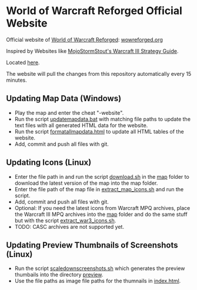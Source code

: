 # World of Warcraft Reforged Official Website

Official website of [World of Warcraft Reforged](https://github.com/tdauth/wowr): [wowreforged.org](https://wowreforged.org)

Inspired by Websites like [MojoStormStout's Warcraft III Strategy Guide](http://classic.battle.net/war3/).

Located [here](https://tdauth.cdauth.eu/wowr-website).


The website will pull the changes from this repository automatically every 15 minutes.


## Updating Map Data (Windows)

* Play the map and enter the cheat "-website".
* Run the script [updatemapdata.bat](./map/updatemapdata.bat) with matching file paths to update the text files with all generated HTML data for the website.
* Run the script [formatallmapdata.html](./formatallmapdata.html) to update all HTML tables of the website.
* Add, commit and push all files with git.

## Updating Icons (Linux)

* Enter the file path in and run the script [download.sh](./map/download.sh) in the [map](./map) folder to download the latest version of the map into the map folder.
* Enter the file path of the map file in [extract_map_icons.sh](./map/extract_map_icons.sh) and run the script.
* Add, commit and push all files with git.
* Optional: If you need the latest icons from Warcraft MPQ archives, place the Warcraft III MPQ archives into the [map](./map) folder and do the same stuff but with the script [extract_war3_icons.sh](./map/extract_war3_icons.sh).
* TODO: CASC archives are not supported yet.

## Updating Preview Thumbnails of Screenshots (Linux)

* Run the script [scaledownscreenshots.sh](./scaledownscreenshots.sh)  which generates the preview thumbails into the directory [preview](./screenshots/preview).
* Use the file paths as image file paths for the thumnails in [index.html](index.html).

